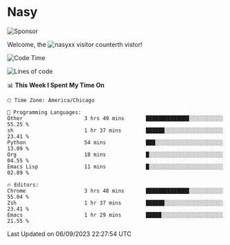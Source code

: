 # Nasy

<!--
<p align="center">
<img height="200" src="https://github-readme-stats.vercel.app/api?username=nasyxx&count_private=true&show_icons=true&theme=dracula&include_all_commits=true"/>
<img height="200" src="https://github-readme-stats.vercel.app/api/top-langs/?username=nasyxx&theme=dracula&hide=html,jupyter+notebook&count_private=true&show_icons=true"/>
</p>

  
----------------
-->

![Sponsor](https://img.shields.io/static/v1.svg?label=Sponsor&message=%E2%9D%A4&logo=GitHub&style=flat&color=pink)
 
Welcome, the ![nasyxx visitor counter](https://count.getloli.com/get/@nasyxx?theme=rule34)th vistor!
 
<!--START_SECTION:waka-->
![Code Time](http://img.shields.io/badge/Code%20Time-3%2C673%20hrs%2031%20mins-blue)

![Lines of code](https://img.shields.io/badge/From%20Hello%20World%20I%27ve%20Written-6.3%20million%20lines%20of%20code-blue)

📊 **This Week I Spent My Time On** 

```text
🕑︎ Time Zone: America/Chicago

💬 Programming Languages: 
Other                    3 hrs 49 mins       ██████████████░░░░░░░░░░░   55.25 % 
sh                       1 hr 37 mins        ██████░░░░░░░░░░░░░░░░░░░   23.41 % 
Python                   54 mins             ███░░░░░░░░░░░░░░░░░░░░░░   13.09 % 
Org                      18 mins             █░░░░░░░░░░░░░░░░░░░░░░░░   04.55 % 
Emacs Lisp               11 mins             █░░░░░░░░░░░░░░░░░░░░░░░░   02.89 % 

🔥 Editors: 
Chrome                   3 hrs 48 mins       ██████████████░░░░░░░░░░░   55.04 % 
Zsh                      1 hr 37 mins        ██████░░░░░░░░░░░░░░░░░░░   23.41 % 
Emacs                    1 hr 29 mins        █████░░░░░░░░░░░░░░░░░░░░   21.55 % 
```


 Last Updated on 06/09/2023 22:27:54 UTC
<!--END_SECTION:waka-->

<!-- ![visitors](https://visitor-badge.laobi.icu/badge?page_id=nasyxx.nasyxx) -->

